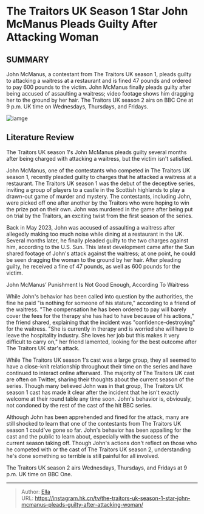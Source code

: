 # The Traitors UK Season 1 Star John McManus Pleads Guilty After Attacking Woman


## SUMMARY 



  John McManus, a contestant from The Traitors UK season 1, pleads guilty to attacking a waitress at a restaurant and is fined 47 pounds and ordered to pay 600 pounds to the victim.   John McManus finally pleads guilty after being accused of assaulting a waitress; video footage shows him dragging her to the ground by her hair.   The Traitors UK season 2 airs on BBC One at 9 p.m. UK time on Wednesdays, Thursdays, and Fridays.  

![iamge](https://static1.srcdn.com/wordpress/wp-content/uploads/2024/01/the-traitors-uk-season-2-full-schedule-when-new-episodes-release-what-time-how-to-watch.jpg)

## Literature Review

The Traitors UK season 1&#39;s John McManus pleads guilty several months after being charged with attacking a waitress, but the victim isn&#39;t satisfied.




John McManus, one of the contestants who competed in The Traitors UK season 1, recently pleaded guilty to charges that he attacked a waitress at a restaurant. The Traitors UK season 1 was the debut of the deceptive series, inviting a group of players to a castle in the Scottish highlands to play a drawn-out game of murder and mystery. The contestants, including John, were picked off one after another by the Traitors who were hoping to win the prize pot on their own. John was murdered in the game after being put on trial by the Traitors, an exciting twist from the first season of the series.




Back in May 2023, John was accused of assaulting a waitress after allegedly making too much noise while dining at a restaurant in the UK. Several months later, he finally pleaded guilty to the two charges against him, according to the U.S. Sun. This latest development came after the Sun shared footage of John&#39;s attack against the waitress; at one point, he could be seen dragging the woman to the ground by her hair. After pleading guilty, he received a fine of 47 pounds, as well as 600 pounds for the victim.


 John McManus’ Punishment Is Not Good Enough, According To Waitress 
          

While John&#39;s behavior has been called into question by the authorities, the fine he paid &#34;is nothing for someone of his stature,&#34; according to a friend of the waitress. &#34;The compensation he has been ordered to pay will barely cover the fees for the therapy she has had to have because of his actions,&#34; the friend shared, explaining that the incident was &#34;confidence-destroying&#34; for the waitress. &#34;She is currently in therapy and is worried she will have to leave the hospitality industry. She loves her job but this makes it very difficult to carry on,&#34; her friend lamented, looking for the best outcome after The Traitors UK star&#39;s attack.





 

While The Traitors UK season 1&#39;s cast was a large group, they all seemed to have a close-knit relationship throughout their time on the series and have continued to interact online afterward. The majority of The Traitors UK cast are often on Twitter, sharing their thoughts about the current season of the series. Though many believed John was in that group, The Traitors UK season 1 cast has made it clear after the incident that he isn&#39;t exactly welcome at their round table any time soon. John&#39;s behavior is, obviously, not condoned by the rest of the cast of the hit BBC series.

Although John has been apprehended and fined for the attack, many are still shocked to learn that one of the contestants from The Traitors UK season 1 could&#39;ve gone so far. John&#39;s behavior has been appalling for the cast and the public to learn about, especially with the success of the current season taking off. Though John&#39;s actions don&#39;t reflect on those who he competed with or the cast of The Traitors UK season 2, understanding he&#39;s done something so terrible is still painful for all involved.




The Traitors UK season 2 airs Wednesdays, Thursdays, and Fridays at 9 p.m. UK time on BBC One.



---

> Author: [Ella](https://instagram.hk.cn/)  
> URL: https://instagram.hk.cn/tv/the-traitors-uk-season-1-star-john-mcmanus-pleads-guilty-after-attacking-woman/  

